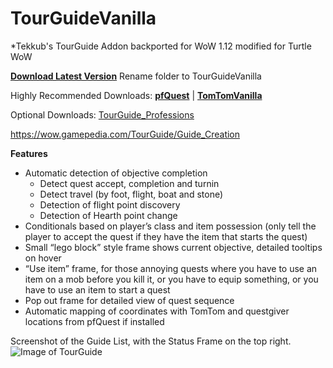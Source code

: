 # TourGuideVanilla
*Tekkub's TourGuide Addon backported for WoW 1.12 modified for Turtle WoW

[**Download Latest Version**](https://github.com/Blueager2/TourGuideTurtle/archive/refs/heads/master.zip)
Rename folder to TourGuideVanilla

Highly Recommended Downloads: [**pfQuest**](https://gitlab.com/shagu/pfQuest#downloads) | [**TomTomVanilla**](https://github.com/cralor/TomTomVanilla/releases/latest)

Optional Downloads: [TourGuide_Professions](https://github.com/cralor/TourGuide_Professions/releases/latest)

https://wow.gamepedia.com/TourGuide/Guide_Creation

**Features**
* Automatic detection of objective completion
  * Detect quest accept, completion and turnin
  * Detect travel (by foot, flight, boat and stone)
  * Detection of flight point discovery
  * Detection of Hearth point change
* Conditionals based on player’s class and item possession (only tell the player to accept the quest if they have the item that starts the quest)
* Small “lego block” style frame shows current objective, detailed tooltips on hover
* “Use item” frame, for those annoying quests where you have to use an item on a mob before you kill it, or you have to equip something, or you have to use an item to start a quest
* Pop out frame for detailed view of quest sequence
* Automatic mapping of coordinates with TomTom and questgiver locations from pfQuest if installed

Screenshot of the Guide List, with the Status Frame on the top right.
![Image of TourGuide](https://user-images.githubusercontent.com/26133646/36521684-5a62bf9e-1798-11e8-844f-4e682f9feb75.png)
